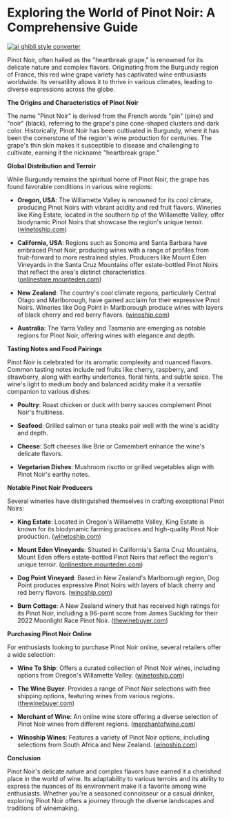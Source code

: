 # Exploring the World of Pinot Noir: A Comprehensive Guide

[![ai ghibli style converter](https://i.imgur.com/dwt8Y5G.gif)](https://witbeam.net/slzx)

Pinot Noir, often hailed as the "heartbreak grape," is renowned for its delicate nature and complex flavors. Originating from the Burgundy region of France, this red wine grape variety has captivated wine enthusiasts worldwide. Its versatility allows it to thrive in various climates, leading to diverse expressions across the globe.

**The Origins and Characteristics of Pinot Noir**

The name "Pinot Noir" is derived from the French words "pin" (pine) and "noir" (black), referring to the grape's pine cone-shaped clusters and dark color. Historically, Pinot Noir has been cultivated in Burgundy, where it has been the cornerstone of the region's wine production for centuries. The grape's thin skin makes it susceptible to disease and challenging to cultivate, earning it the nickname "heartbreak grape."

**Global Distribution and Terroir**

While Burgundy remains the spiritual home of Pinot Noir, the grape has found favorable conditions in various wine regions:

- **Oregon, USA**: The Willamette Valley is renowned for its cool climate, producing Pinot Noirs with vibrant acidity and red fruit flavors. Wineries like King Estate, located in the southern tip of the Willamette Valley, offer biodynamic Pinot Noirs that showcase the region's unique terroir. ([winetoship.com](https://winetoship.com/products/inscription-willamette-valley-pinot-noir-750m?utm_source=openai))

- **California, USA**: Regions such as Sonoma and Santa Barbara have embraced Pinot Noir, producing wines with a range of profiles from fruit-forward to more restrained styles. Producers like Mount Eden Vineyards in the Santa Cruz Mountains offer estate-bottled Pinot Noirs that reflect the area's distinct characteristics. ([onlinestore.mounteden.com](https://onlinestore.mounteden.com/pinot-noir-c6.aspx?utm_source=openai))

- **New Zealand**: The country's cool climate regions, particularly Central Otago and Marlborough, have gained acclaim for their expressive Pinot Noirs. Wineries like Dog Point in Marlborough produce wines with layers of black cherry and red berry flavors. ([winoship.com](https://winoship.com/product-category/grape/pinot-noir/?utm_source=openai))

- **Australia**: The Yarra Valley and Tasmania are emerging as notable regions for Pinot Noir, offering wines with elegance and depth.

**Tasting Notes and Food Pairings**

Pinot Noir is celebrated for its aromatic complexity and nuanced flavors. Common tasting notes include red fruits like cherry, raspberry, and strawberry, along with earthy undertones, floral hints, and subtle spice. The wine's light to medium body and balanced acidity make it a versatile companion to various dishes:

- **Poultry**: Roast chicken or duck with berry sauces complement Pinot Noir's fruitiness.

- **Seafood**: Grilled salmon or tuna steaks pair well with the wine's acidity and depth.

- **Cheese**: Soft cheeses like Brie or Camembert enhance the wine's delicate flavors.

- **Vegetarian Dishes**: Mushroom risotto or grilled vegetables align with Pinot Noir's earthy notes.

**Notable Pinot Noir Producers**

Several wineries have distinguished themselves in crafting exceptional Pinot Noirs:

- **King Estate**: Located in Oregon's Willamette Valley, King Estate is known for its biodynamic farming practices and high-quality Pinot Noir production. ([winetoship.com](https://winetoship.com/products/inscription-willamette-valley-pinot-noir-750m?utm_source=openai))

- **Mount Eden Vineyards**: Situated in California's Santa Cruz Mountains, Mount Eden offers estate-bottled Pinot Noirs that reflect the region's unique terroir. ([onlinestore.mounteden.com](https://onlinestore.mounteden.com/pinot-noir-c6.aspx?utm_source=openai))

- **Dog Point Vineyard**: Based in New Zealand's Marlborough region, Dog Point produces expressive Pinot Noirs with layers of black cherry and red berry flavors. ([winoship.com](https://winoship.com/product-category/grape/pinot-noir/?utm_source=openai))

- **Burn Cottage**: A New Zealand winery that has received high ratings for its Pinot Noir, including a 96-point score from James Suckling for their 2022 Moonlight Race Pinot Noir. ([thewinebuyer.com](https://www.thewinebuyer.com/free-shipping-items/?l=25&page=1&sortby=winery&varietal=Pinot+Noir&utm_source=openai))

**Purchasing Pinot Noir Online**

For enthusiasts looking to purchase Pinot Noir online, several retailers offer a wide selection:

- **Wine To Ship**: Offers a curated collection of Pinot Noir wines, including options from Oregon's Willamette Valley. ([winetoship.com](https://winetoship.com/collections/pinot-noir-red-wine?utm_source=openai))

- **The Wine Buyer**: Provides a range of Pinot Noir selections with free shipping options, featuring wines from various regions. ([thewinebuyer.com](https://www.thewinebuyer.com/free-shipping-items/?l=25&page=1&sortby=winery&varietal=Pinot+Noir&utm_source=openai))

- **Merchant of Wine**: An online wine store offering a diverse selection of Pinot Noir wines from different regions. ([merchantofwine.com](https://merchantofwine.com/collections/pinot-noir?utm_source=openai))

- **Winoship Wines**: Features a variety of Pinot Noir options, including selections from South Africa and New Zealand. ([winoship.com](https://winoship.com/product-category/grape/pinot-noir/?utm_source=openai))

**Conclusion**

Pinot Noir's delicate nature and complex flavors have earned it a cherished place in the world of wine. Its adaptability to various terroirs and its ability to express the nuances of its environment make it a favorite among wine enthusiasts. Whether you're a seasoned connoisseur or a casual drinker, exploring Pinot Noir offers a journey through the diverse landscapes and traditions of winemaking.